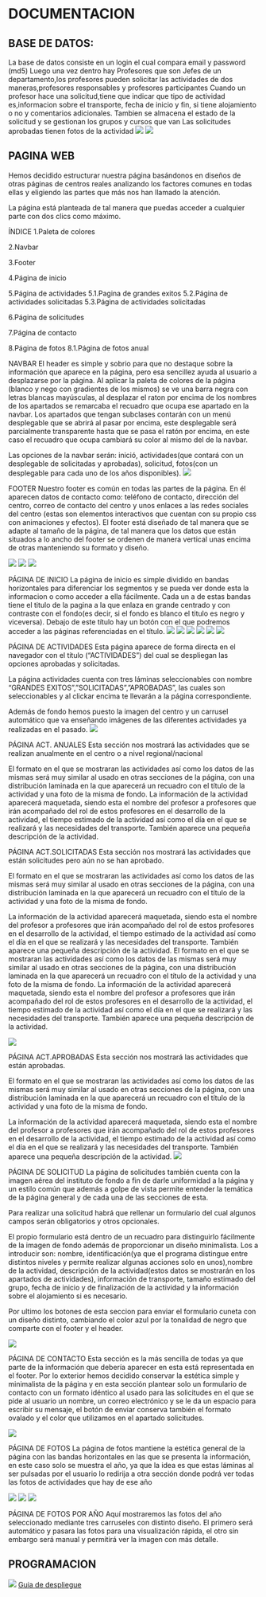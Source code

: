 # DOCUMENTACION
## BASE DE DATOS:

La base de datos consiste en un login el cual compara email y password (md5)
Luego una vez dentro hay Profesores que son Jefes de un departamento,los profesores pueden solicitar las actividades de dos maneras,profesores responsables y profesores participantes
Cuando un profesor hace una solicitud,tiene que indicar que tipo de actividad es,informacion sobre el transporte, fecha de inicio y fin, si tiene alojamiento o no y
comentarios adicionales.
Tambien se almacena el estado de la solicitud y se gestionan los grupos y cursos que van
Las solicitudes aprobadas tienen fotos de la actividad
![](ER.png)
![](https://github.com/paco11111/DAM1_Equipo1/blob/819450778aa33353f1181a760f5cb26825788a63/Markdown/BDR.png)

## PAGINA WEB

Hemos decidido estructurar nuestra página basándonos en diseños de otras páginas de centros reales analizando los factores comunes en todas ellas y eligiendo las partes que más nos han llamado la atención.

La página está planteada de tal manera que puedas acceder a cualquier parte con dos clics como máximo. 

ÍNDICE
1.Paleta de colores

2.Navbar

3.Footer

4.Página de inicio

5.Página de actividades
5.1.Pagina de grandes exitos
5.2.Página de actividades solicitadas
5.3.Página de actividades solicitadas

6.Página de solicitudes

7.Página de contacto

8.Página de fotos
	8.1.Página de fotos anual















NAVBAR
El header es simple y sobrio para que no destaque sobre la información que aparece en la página, pero esa sencillez ayuda al usuario a desplazarse por la página. Al aplicar la paleta de colores de la página (blanco y nego con gradientes de los mismos) se ve una barra negra con letras blancas mayúsculas, al desplazar el raton por encima de los nombres de los apartados se remarcaba el recuadro que ocupa ese apartado en la navbar. Los apartados que tengan subclases contarán con un menú desplegable que se abrirá al pasar por encima, este desplegable será parcialmente transparente hasta que se pasa el ratón por encima, en este caso  el recuadro que ocupa cambiará su color al mismo del de la navbar.

Las opciones de la navbar serán: inició, actividades(que contará con un desplegable de solicitadas y aprobadas), solicitud, fotos(con un desplegable para cada uno de los años disponibles).
![](https://github.com/paco11111/DAM1_Equipo1/blob/340a34f581aa88497dc8941bc88f132de7efa4de/Recursos/Navbar.PNG)



FOOTER
Nuestro footer es común en todas las partes de la página. En él aparecen datos de contacto como: teléfono de contacto, dirección del centro, correo de contacto del centro y unos enlaces a las redes sociales del centro (estas son elementos interactivos que cuentan con su propio css con animaciones y efectos).
El footer está diseñado de tal manera que se adapte al tamaño de la página, de tal manera que los datos que están situados a lo ancho del footer se ordenen de manera vertical unas encima de otras manteniendo su formato y diseño.

![](https://github.com/paco11111/DAM1_Equipo1/blob/340a34f581aa88497dc8941bc88f132de7efa4de/Recursos/footer.PNG)
![](https://github.com/paco11111/DAM1_Equipo1/blob/340a34f581aa88497dc8941bc88f132de7efa4de/Recursos/footer_cod.PNG)
![](https://github.com/paco11111/DAM1_Equipo1/blob/84463836a3a3f12309a130018612e19641fbb654/Recursos/ajuste%20tama%C3%B1o.PNG
)

PÁGINA DE INICIO
La página de inicio es simple dividido en bandas horizontales para diferenciar los segmentos y se pueda ver donde esta la informacion o como acceder a ella fácilmente. Cada un a de estas bandas tiene el titulo de la pagina a la que enlaza en grande centrado y con contraste con el fondo(es decir, si el fondo es blanco el titulo es negro y viceversa). Debajo de este título hay un botón con el que podremos acceder a las páginas referenciadas en el título.
![](https://github.com/paco11111/DAM1_Equipo1/blob/340a34f581aa88497dc8941bc88f132de7efa4de/Recursos/Inicio1.PNG)
![](https://github.com/paco11111/DAM1_Equipo1/blob/340a34f581aa88497dc8941bc88f132de7efa4de/Recursos/Inicio2.PNG)
![](https://github.com/paco11111/DAM1_Equipo1/blob/340a34f581aa88497dc8941bc88f132de7efa4de/Recursos/Inicio3.PNG)
![](https://github.com/paco11111/DAM1_Equipo1/blob/340a34f581aa88497dc8941bc88f132de7efa4de/Recursos/Inicio4.PNG)
![](https://github.com/paco11111/DAM1_Equipo1/blob/340a34f581aa88497dc8941bc88f132de7efa4de/Recursos/Inicio5.PNG)
![](https://github.com/paco11111/DAM1_Equipo1/blob/84463836a3a3f12309a130018612e19641fbb654/Recursos/Formato%20de%20la%20pagina.PNG)

PÁGINA DE ACTIVIDADES
Esta página aparece de forma directa en el navegador con el título (“ACTIVIDADES”) del cual se despliegan las opciones aprobadas y solicitadas.

La página actividades cuenta con tres láminas seleccionables con nombre “GRANDES EXITOS”,”SOLICITADAS”,”APROBADAS”, las cuales son seleccionables y al clickar encima te llevarán a la página correspondiente.

Además de fondo hemos puesto la imagen del centro  y un carrusel automático que va enseñando imágenes de las diferentes actividades ya realizadas en el pasado. 
![](https://github.com/paco11111/DAM1_Equipo1/blob/340a34f581aa88497dc8941bc88f132de7efa4de/Recursos/Actividades.PNG)


PÁGINA ACT. ANUALES
Esta sección nos mostrará las actividades que se realizan anualmente en el centro o  a nivel regional/nacional

El formato en el que se mostraran las actividades así como los datos de las mismas será muy similar al usado en otras secciones de la página, con una distribución laminada en la que aparecerá un recuadro con el título de la actividad y una foto de la misma de fondo. 
La información de la actividad aparecerá maquetada, siendo esta el nombre del profesor a profesores que irán acompañado del rol de estos profesores en el desarrollo de la actividad, el tiempo estimado de la actividad así como el día en el que se realizará y las necesidades del transporte. También aparece una pequeña descripción de la actividad.

PÁGINA ACT.SOLICITADAS
Esta sección nos mostrará las actividades que están solicitudes pero aún no se han aprobado.

El formato en el que se mostraran las actividades así como los datos de las mismas será muy similar al usado en otras secciones de la página, con una distribución laminada en la que aparecerá un recuadro con el título de la actividad y una foto de la misma de fondo.

La información de la actividad aparecerá maquetada, siendo esta el nombre del profesor a profesores que irán acompañado del rol de estos profesores en el desarrollo de la actividad, el tiempo estimado de la actividad así como el día en el que se realizará y las necesidades del transporte. También aparece una pequeña descripción de la actividad.
El formato en el que se mostraran las actividades así como los datos de las mismas será muy similar al usado en otras secciones de la página, con una distribución laminada en la que aparecerá un recuadro con el título de la actividad y una foto de la misma de fondo. 
La información de la actividad aparecerá maquetada, siendo esta el nombre del profesor a profesores que irán acompañado del rol de estos profesores en el desarrollo de la actividad, el tiempo estimado de la actividad así como el día en el que se realizará y las necesidades del transporte. También aparece una pequeña descripción de la actividad.

![](https://github.com/paco11111/DAM1_Equipo1/blob/340a34f581aa88497dc8941bc88f132de7efa4de/Recursos/actv.solicitadas.PNG)

PÁGINA ACT.APROBADAS
Esta sección nos mostrará las actividades que están aprobadas.

El formato en el que se mostraran las actividades así como los datos de las mismas será muy similar al usado en otras secciones de la página, con una distribución laminada en la que aparecerá un recuadro con el título de la actividad y una foto de la misma de fondo. 

La información de la actividad aparecerá maquetada, siendo esta el nombre del profesor a profesores que irán acompañado del rol de estos profesores en el desarrollo de la actividad, el tiempo estimado de la actividad así como el día en el que se realizará y las necesidades del transporte. También aparece una pequeña descripción de la actividad.
![](https://github.com/paco11111/DAM1_Equipo1/blob/340a34f581aa88497dc8941bc88f132de7efa4de/Recursos/Aprobadas.PNG)


PÁGINA DE SOLICITUD
La página de solicitudes también cuenta con la imagen aérea del instituto de fondo a fin de darle uniformidad a la página y un estilo común que además a golpe de vista permite entender la temática de la página general y de cada una de las secciones de esta.

Para realizar una solicitud habrá que rellenar un formulario del cual algunos campos serán obligatorios y otros opcionales.

El propio formulario está dentro de un recuadro para distinguirlo fácilmente de la imagen de fondo además de proporcionar un diseño minimalista. Los a introducir son: nombre, identificación(ya que el programa distingue entre distintos niveles y permite realizar algunas acciones solo en unos),nombre de la actividad, descripción de la actividad(estos datos se mostrarán en los apartados de actividades), información de transporte, tamaño estimado del grupo, fecha de inicio y de finalización de la actividad y la información sobre el alojamiento si es necesario.

Por ultimo los botones de esta seccion para enviar el formulario cuneta con un diseño distinto, cambiando el color azul por la tonalidad de negro que comparte con el footer y el header.

![](https://github.com/paco11111/DAM1_Equipo1/blob/340a34f581aa88497dc8941bc88f132de7efa4de/Recursos/Solicitud.PNG)

PÁGINA DE CONTACTO
Esta sección es la más sencilla de todas ya que parte de la información que debería aparecer en esta está representada en el footer. Por lo exterior hemos decidido conservar la estética simple y minimalista de la página y en esta sección plantear solo un formulario de contacto con un formato idéntico al usado para las solicitudes en el que se pide al usuario un nombre, un correo electrónico y se le da un espacio para escribir su mensaje, el botón de enviar conserva también el formato ovalado y el color que utilizamos en el apartado solicitudes.

![](https://github.com/paco11111/DAM1_Equipo1/blob/f013d38ab6dde2e3e85fc338cd6c013a53270215/Recursos/Formulario%20de%20contacto.PNG)

PÁGINA DE FOTOS
La página de fotos mantiene la estética general de la página con las bandas horizontales en las que se presenta la información, en este caso solo se muestra el año, ya que la idea es que estas láminas al ser pulsadas por el usuario lo redirija a otra sección donde podrá ver todas las fotos de actividades que hay de ese año

![](https://github.com/paco11111/DAM1_Equipo1/blob/340a34f581aa88497dc8941bc88f132de7efa4de/Recursos/fotos.PNG)
![](https://github.com/paco11111/DAM1_Equipo1/blob/340a34f581aa88497dc8941bc88f132de7efa4de/Recursos/CARRUSEL.PNG)
![](https://github.com/paco11111/DAM1_Equipo1/blob/f013d38ab6dde2e3e85fc338cd6c013a53270215/Recursos/CArrete%20de%20imagenes.PNG)

PÁGINA DE FOTOS POR AÑO
Aquí mostraremos las fotos del año seleccionado mediante tres carruseles con distinto diseño. El primero será automático y pasara las fotos para una visualización rápida, el otro sin embargo será manual y permitirá ver la imagen con más detalle.





## PROGRAMACION
![](https://github.com/paco11111/DAM1_Equipo1/blob/337a269efc7911e054f6b1b60f88cf281e8c57b0/DC.png)
[Guia de despliegue](https://educantabria.sharepoint.com/sites/RetoDAM1_2324-Equipo1/_layouts/15/download.aspx?UniqueId=4c0ff03c%2Df8a7%2D489f%2Dbca0%2Dfd9c0769260f)

